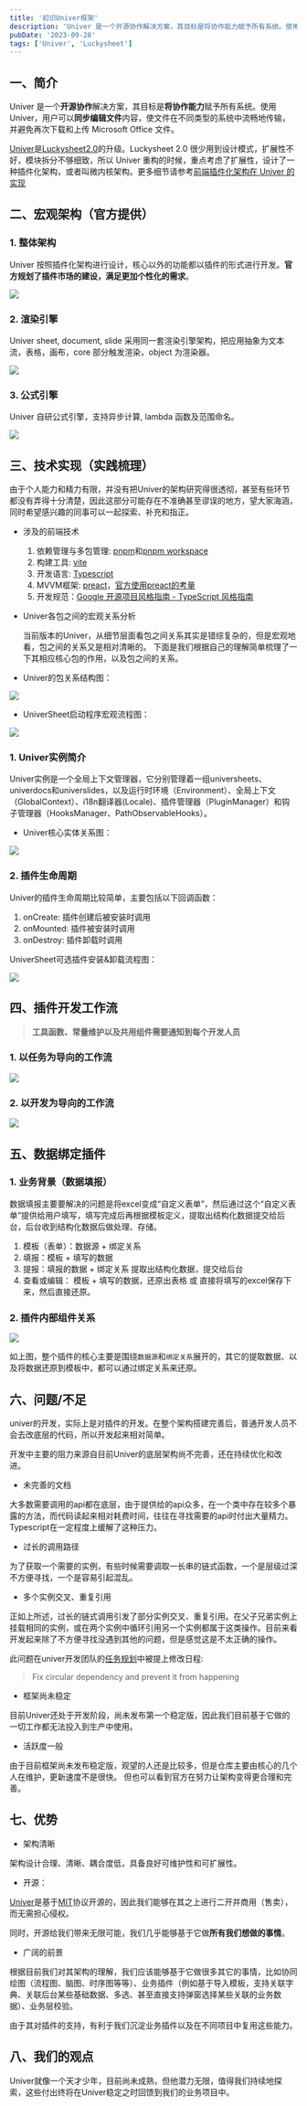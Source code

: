```yaml
---
title: '初识Univer框架'
description: 'Univer 是一个开源协作解决方案，其目标是将协作能力赋予所有系统。使用 Univer，用户可以同步编辑文件内容，使文件在不同类型的系统中流畅地传输，并避免再次下载和上传 Microsoft Office 文件。'
pubDate: '2023-09-28'
tags: ['Univer', 'Luckysheet']
---
```


## 一、简介

Univer 是一个**开源协作**解决方案，其目标是**将协作能力**赋予所有系统。使用 Univer，用户可以**同步编辑文件**内容，使文件在不同类型的系统中流畅地传输，并避免再次下载和上传 Microsoft Office 文件。

[Univer](https://github.com/dream-num/univer)是[Luckysheet2.0](https://github.com/dream-num/Luckysheet)的升级。Luckysheet 2.0 很少用到设计模式，扩展性不好，模块拆分不够细致，所以 Univer 重构的时候，重点考虑了扩展性，设计了一种插件化架构，或者叫微内核架构。更多细节请参考[前端插件化架构在 Univer 的实现](https://github.com/dream-num/univer/blob/dev/docs/implementation-of-front-end-plug-in-architecture-in-univer-zh.md)

## 二、宏观架构（官方提供）

### 1. 整体架构

Univer 按照插件化架构进行设计，核心以外的功能都以插件的形式进行开发。**官方规划了插件市场的建设，满足更加个性化的需求**。

![](/blog/front-tools/univer-first/1.png)

### 2. 渲染引擎

Univer sheet, document, slide 采用同一套渲染引擎架构，把应用抽象为文本流，表格，画布，core 部分触发渲染，object 为渲染器。

![](/blog/front-tools/univer-first/2.png)

### 3. 公式引擎

Univer 自研公式引擎，支持异步计算, lambda 函数及范围命名。

![](/blog/front-tools/univer-first/3.png)

## 三、技术实现（实践梳理）

由于个人能力和精力有限，并没有把Univer的架构研究得很透彻，甚至有些环节都没有弄得十分清楚，因此这部分可能存在不准确甚至谬误的地方，望大家海涵，同时希望感兴趣的同事可以一起探索、补充和指正。

* 涉及的前端技术

  1. 依赖管理与多包管理: [pnpm](https://www.pnpm.cn/)和[pnpm workspace](https://www.pnpm.cn/workspaces)
  2. 构建工具: [vite](https://cn.vitejs.dev/)
  3. 开发语言: [Typescript](https://www.typescriptlang.org/)
  4. MVVM框架: [preact](https://www.preactjs.cn/)，[官方使用preact的考量](https://github.com/dream-num/univer/blob/dev/docs/use-preact-to-create-component-library.md)
  3. 开发规范：[Google 开源项目风格指南 - TypeScript 风格指南](https://zh-google-styleguide.readthedocs.io/en/latest/google-typescript-styleguide/contents/#)

* Univer各包之间的宏观关系分析

  当前版本的Univer，从细节层面看包之间关系其实是错综复杂的，但是宏观地看，包之间的关系又是相对清晰的。
  下面是我们根据自己的理解简单梳理了一下其相应核心包的作用，以及包之间的关系。

* Univer的包关系结构图：

![](/blog/front-tools/univer-first/4.png)

* UniverSheet启动程序宏观流程图：

![](/blog/front-tools/univer-first/5.png)

### 1. Univer实例简介

Univer实例是一个全局上下文管理器，它分别管理着一组universheets、univerdocs和universlides，以及运行时环境（Environment）、全局上下文（GlobalContext）、i18n翻译器(Locale)、插件管理器（PluginManager）和钩子管理器（HooksManager、PathObservableHooks）。

* Univer核心实体关系图：

![](/blog/front-tools/univer-first/6.png)

### 2. 插件生命周期

Univer的插件生命周期比较简单，主要包括以下回调函数：
1. onCreate: 插件创建后被安装时调用
2. onMounted: 插件被安装时调用
3. onDestroy: 插件卸载时调用

UniverSheet可选插件安装&卸载流程图：

![](/blog/front-tools/univer-first/7.png)

## 四、插件开发工作流

> **工具函数、常量维护以及共用组件需要通知到每个开发人员**

### 1. 以任务为导向的工作流

![](/blog/front-tools/univer-first/8.jpg)

### 2. 以开发为导向的工作流

![](/blog/front-tools/univer-first/9.jpg)

## 五、数据绑定插件

### 1. 业务背景（数据填报）

数据填报主要要解决的问题是将excel变成“自定义表单”，然后通过这个“自定义表单”提供给用户填写，填写完成后再根据模板定义，提取出结构化数据提交给后台，后台收到结构化数据后做处理、存储。

1. 模板（表单）：数据源 + 绑定关系
2. 填报：模板 + 填写的数据
3. 提报：填报的数据 + 绑定关系 提取出结构化数据，提交给后台
4. 查看或编辑： 模板 + 填写的数据，还原出表格 或 直接将填写的excel保存下来，然后直接还原。

### 2. 插件内部组件关系

![](/blog/front-tools/univer-first/10.jpg)

如上图，整个插件的核心主要是围绕`数据源`和`绑定关系`展开的，其它的提取数据、以及将数据还原到模板中，都可以通过绑定关系来还原。

## 六、问题/不足

univer的开发，实际上是对插件的开发。在整个架构搭建完善后，普通开发人员不会去改底层的代码，所以开发起来相对简单。

开发中主要的阻力来源自目前Univer的底层架构尚不完善，还在持续优化和改进。

* 未完善的文档

大多数需要调用的api都在底层，由于提供给的api众多，在一个类中存在较多个暴露的方法，而代码读起来相对耗费时间，往往在寻找需要的api时付出大量精力。Typescript在一定程度上缓解了这种压力。

* 过长的调用路径

为了获取一个需要的实例，有些时候需要调取一长串的链式函数，一个是层级过深不方便寻找，一个是容易引起混乱。

* 多个实例交叉、重复引用

正如上所述，过长的链式调用引发了部分实例交叉、重复引用。在父子兄弟实例上挂载相同的实例，或在两个实例中循环引用另一个实例都属于这类操作。目前来看开发起来除了不方便寻找没遇到其他的问题，但是感觉这是不太正确的操作。

此问题在univer开发团队的[任务规划](https://github.com/dream-num/univer/issues/32)中被提上修改日程:

> Fix circular dependency and prevent it from happening

* 框架尚未稳定

目前Univer还处于开发阶段，尚未发布第一个稳定版，因此我们目前基于它做的一切工作都无法投入到生产中使用。

* 活跃度一般

由于目前框架尚未发布稳定版，观望的人还是比较多，但是仓库主要由核心的几个人在维护，更新速度不是很快。 但也可以看到官方在努力让架构变得更合理和完善。

## 七、优势

* 架构清晰

架构设计合理、清晰、耦合度低，具备良好可维护性和可扩展性。

* 开源：

[Univer](https://github.com/dream-num/univer)是基于[MIT](https://github.com/dream-num/univer/blob/dev/LICENSE)协议开源的，因此我们能够在其之上进行二开并商用（售卖），而无需担心侵权。

同时，开源给我们带来无限可能，我们几乎能够基于它做**所有我们想做的事情**。

* 广阔的前景

根据目前我们对其架构的理解，我们应该能够基于它做很多其它的事情，比如协同绘图（流程图、脑图、时序图等等）、业务插件（例如基于导入模板，支持关联字典、关联后台某些基础数据、多选、甚至直接支持弹窗选择某些关联的业务数据）、业务层校验。

由于其对插件的支持，有利于我们沉淀业务插件以及在不同项目中复用这些能力。

## 八、我们的观点

Univer就像一个天才少年，目前尚未成熟，但他潜力无限，值得我们持续地探索，这些付出终将在Univer稳定之时回馈到我们的业务项目中。
